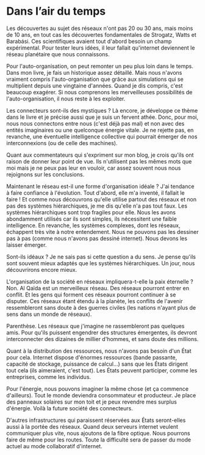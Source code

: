 # Dans l&#8217;air du temps

Les découvertes au sujet des réseaux n'ont pas 20 ou 30 ans, mais moins de 10 ans, en tout cas les découvertes fondamentales de Strogatz, Watts et Barabási. Ces scientifiques avaient tout d'abord besoin un champ expérimental. Pour tester leurs idées, il leur fallait qu'internet deviennent le réseau planétaire que nous connaissons.

Pour l'auto-organisation, on peut remonter un peu plus loin dans le temps. Dans mon livre, je fais un historique assez détaillé. Mais nous n'avons vraiment compris l'auto-organisation que grâce aux simulations qui se multiplient depuis une vingtaine d'années. Quand je dis compris, c'est beaucoup exagérer. Si nous comprenons les merveilleuses possibilités de l'auto-organisation, il nous reste à les exploiter.

Les connecteurs sont-ils des mystiques ? Là encore, je développe ce thème dans le livre et je précise aussi que je suis un fervent athée. Donc, pour moi, nous nous connectons entre nous (c'est déjà pas mal) et non avec des entités imaginaires ou une quelconque énergie vitale. Je ne rejette pas, en revanche, une éventuelle intelligence collective qui pourrait émerger de nos interconnexions (ou de celle des machines).

Quant aux commentateurs qui s'expriment sur mon blog, je crois qu'ils ont raison de donner leur point de vue. Ils n'utilisent pas les mêmes mots que moi mais je ne peux pas leur en vouloir, car assez souvent nous nous rejoignons sur les conclusions.

Maintenant le réseau est-il une forme d'organisation idéale ? J'ai tendance à faire confiance à l'évolution. Tout d'abord, elle m'a inventé, il fallait le faire ! Et comme nous découvrons qu'elle utilise partout des réseaux et non pas des systèmes hiérarchiques, je me dis qu'elle n'a pas tout faux. Les systèmes hiérarchiques sont trop fragiles pour elle. Nous les avons abondamment utilisés car ils sont simples, ils nécessitent une faible intelligence. En revanche, les systèmes complexes, dont les réseaux, échappent très vite à notre entendement. Nous ne pouvons pas les dessiner pas à pas (comme nous n'avons pas dessiné internet). Nous devons les laisser émerger.

Sont-ils idéaux ? Je ne sais pas si cette question a du sens. Je pense qu'ils sont souvent mieux adaptés que les systèmes hiérarchiques. Un jour, nous découvrirons encore mieux.

L'organisation de la société en réseaux impliquera-t-elle la paix éternelle ? Non. Al Qaïda est un merveilleux réseau. Des réseaux pourront entrer en conflit. Et les gens qui forment ces réseaux pourront continuer à se disputer. Ces réseaux étant étendu à la planète, les conflits de l'avenir ressembleront sans doute à des guerres civiles (les nations n'ayant plus de sens dans un monde de réseaux).

Parenthèse. Les réseaux que j'imagine ne rassembleront pas quelques amis. Pour qu'ils puissent engendrer des structures émergentes, ils devront interconnecter des dizaines de millier d'hommes, et sans doute des millions.

Quant à la distribution des ressources, nous n'avons pas besoin d'un État pour cela. Internet dispose d'énormes ressources (bande passante, capacité de stockage, puissance de calcul...) sans que les États dirigent tout cela (ils aimeraient, c'est tout). Les États peuvent participer, comme les entreprises, comme les individus.

Pour l'énergie, nous pouvons imaginer la même chose (et ça commence d'ailleurs). Tout le monde deviendra consommateur et producteur. Je place des panneaux solaires sur mon toit et je peux revendre mes surplus d'énergie. Voilà la future société des connecteurs.

D'autres infrastructures qui paraissent réservées aux États seront-elles aussi à la portée des réseaux. Quand deux serveurs internet veulent communiquer plus vite, nous ajoutons de la fibre optique. Nous pourrons faire de même pour les routes. Toute la difficulté sera de passer du mode actuel au mode collaboratif d'internet.
